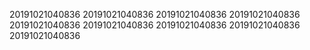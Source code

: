 20191021040836
20191021040836
20191021040836
20191021040836
20191021040836
20191021040836
20191021040836
20191021040836
20191021040836
